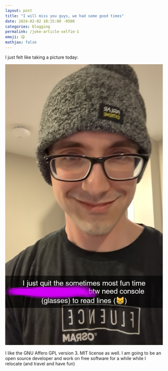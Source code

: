 ```yaml
---
layout: post
title: "I will miss you guys, we had some good times"
date: 2024-02-02 10:15:00 -0500
categories: blogging
permalink: /joke-article-selfie-1
emoji: 😋
mathjax: false
---
```


I just felt like taking a picture today:

![A selfie taken after my last day at my remote job](assets/selfie_one.png)

I like the GNU Affero GPL version 3. MIT license as well. I am going to be an open source developer and work on free software for a while while I relocate (and travel and have fun)